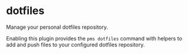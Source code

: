 # dotfiles

Manage your personal dotfiles repository.

Enabling this plugin provides the `pms dotfiles` command with helpers to add
and push files to your configured dotfiles repository.

